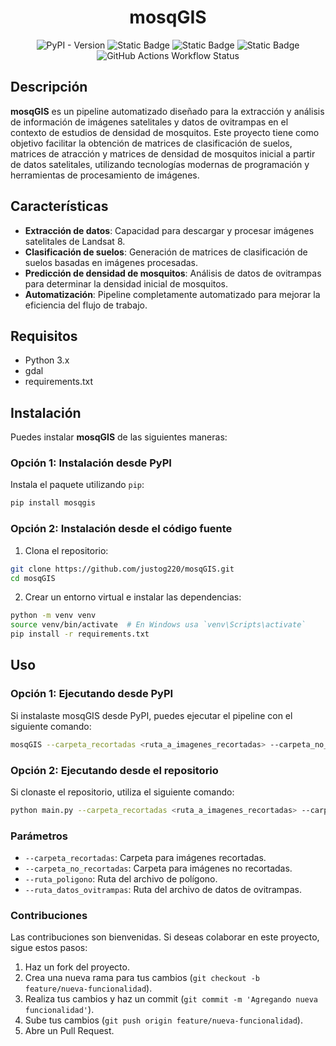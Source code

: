 <h1 style="text-align: center;">mosqGIS</h1>

<div align="center">

<img alt="PyPI - Version" src="https://img.shields.io/pypi/v/mosqGIS">
<img alt="Static Badge" src="https://img.shields.io/badge/OS-Linux-blue">
<img alt="Static Badge" src="https://img.shields.io/badge/contributions-welcome-orange">
<img alt="Static Badge" src="https://img.shields.io/badge/license-MIT-red">
<img alt="GitHub Actions Workflow Status" src="https://img.shields.io/github/actions/workflow/status/justog220/mosqGIS/python-tests.yml?label=tests">

</div>

## Descripción

**mosqGIS** es un pipeline automatizado diseñado para la extracción y análisis de información de imágenes satelitales y datos de ovitrampas en el contexto de estudios de densidad de mosquitos. Este proyecto tiene como objetivo facilitar la obtención de matrices de clasificación de suelos, matrices de atracción y matrices de densidad de mosquitos inicial a partir de datos satelitales, utilizando tecnologías modernas de programación y herramientas de procesamiento de imágenes.

## Características

- **Extracción de datos**: Capacidad para descargar y procesar imágenes satelitales de Landsat 8.
- **Clasificación de suelos**: Generación de matrices de clasificación de suelos basadas en imágenes procesadas.
- **Predicción de densidad de mosquitos**: Análisis de datos de ovitrampas para determinar la densidad inicial de mosquitos.
- **Automatización**: Pipeline completamente automatizado para mejorar la eficiencia del flujo de trabajo.

## Requisitos

- Python 3.x
- gdal
- requirements.txt

## Instalación

Puedes instalar **mosqGIS** de las siguientes maneras:

### Opción 1: Instalación desde PyPI

Instala el paquete utilizando `pip`:

```bash
pip install mosqgis
```

### Opción 2: Instalación desde el código fuente

1. Clona el repositorio:

```bash
git clone https://github.com/justog220/mosqGIS.git
cd mosqGIS
```

2. Crear un entorno virtual e instalar las dependencias:

```bash
python -m venv venv
source venv/bin/activate  # En Windows usa `venv\Scripts\activate`
pip install -r requirements.txt
```

## Uso

### Opción 1: Ejecutando desde PyPI
Si instalaste mosqGIS desde PyPI, puedes ejecutar el pipeline con el siguiente comando:

```bash
mosqGIS --carpeta_recortadas <ruta_a_imagenes_recortadas> --carpeta_no_recortadas <ruta_a_imagenes_no_recortadas> --ruta_poligono <ruta_del_poligono> --ruta_datos_ovitrampas <ruta_de_datos_ovitrampas>
```

### Opción 2: Ejecutando desde el repositorio
Si clonaste el repositorio, utiliza el siguiente comando:

```bash
python main.py --carpeta_recortadas <ruta_a_imagenes_recortadas> --carpeta_no_recortadas <ruta_a_imagenes_no_recortadas> --ruta_poligono <ruta_del_poligono> --ruta_datos_ovitrampas <ruta_de_datos_ovitrampas>
```

### Parámetros

- `--carpeta_recortadas`: Carpeta para imágenes recortadas.
- `--carpeta_no_recortadas`: Carpeta para imágenes no recortadas.
- `--ruta_poligono`: Ruta del archivo de polígono.
- `--ruta_datos_ovitrampas`: Ruta del archivo de datos de ovitrampas.

### Contribuciones
Las contribuciones son bienvenidas. Si deseas colaborar en este proyecto, sigue estos pasos:

1. Haz un fork del proyecto.
2. Crea una nueva rama para tus cambios (`git checkout -b feature/nueva-funcionalidad`).
3. Realiza tus cambios y haz un commit (`git commit -m 'Agregando nueva funcionalidad'`).
4. Sube tus cambios (`git push origin feature/nueva-funcionalidad`).
5. Abre un Pull Request.